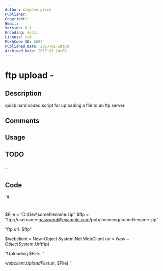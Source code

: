 ```yaml
---
Author: stephen price
Publisher: 
Copyright: 
Email: 
Version: 0.1
Encoding: ascii
License: cc0
PoshCode ID: 6697
Published Date: 2017-01-18t08
Archived Date: 2017-01-24t08
---
```


# ftp upload - 

## Description

quick hard coded script for uploading a file to an ftp server.

## Comments



## Usage



## TODO



## 

``

## Code

`#
 #
 $File = "D:\Dev\somefilename.zip"
 $ftp = "ftp://username:password@example.com/pub/incoming/somefilename.zip"
 
 "ftp url: $ftp"
 
 $webclient = New-Object System.Net.WebClient
 $uri = New-Object System.Uri($ftp)
 
 "Uploading $File..."
 
 $webclient.UploadFile($uri, $File)
`


